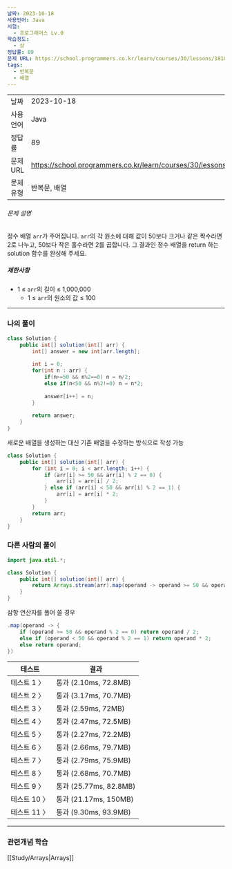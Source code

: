```yaml
---
날짜: 2023-10-18
사용언어: Java
시험:
  - 프로그래머스 Lv.0
학습정도:
  - 상
정답률: 89
문제 URL: https://school.programmers.co.kr/learn/courses/30/lessons/181882
tags:
  - 반복문
  - 배열
---
```

| | |
|---|---|
|날짜| 2023-10-18|
|사용언어| Java|
|정답률 |89|
|문제 URL| https://school.programmers.co.kr/learn/courses/30/lessons/181882|
|문제유형| 반복문, 배열|

###### 문제 설명

정수 배열 `arr`가 주어집니다. `arr`의 각 원소에 대해 값이 50보다 크거나 같은 짝수라면 2로 나누고, 50보다 작은 홀수라면 2를 곱합니다. 그 결과인 정수 배열을 return 하는 solution 함수를 완성해 주세요.

##### 제한사항

- 1 ≤ `arr`의 길이 ≤ 1,000,000
    - 1 ≤ `arr`의 원소의 값 ≤ 100

---

### 나의 풀이

```java
class Solution {
    public int[] solution(int[] arr) {
        int[] answer = new int[arr.length];
        
        int i = 0;
        for(int n : arr) {
            if(n>=50 && n%2==0) n = n/2;
            else if(n<50 && n%2!=0) n = n*2;
            
            answer[i++] = n;
        }
        
        return answer;
    }
}
```

새로운 배열을 생성하는 대신 기존 배열을 수정하는 방식으로 작성 가능
``` java
class Solution {
    public int[] solution(int[] arr) {
        for (int i = 0; i < arr.length; i++) {
            if (arr[i] >= 50 && arr[i] % 2 == 0) {
                arr[i] = arr[i] / 2;
            } else if (arr[i] < 50 && arr[i] % 2 == 1) {
                arr[i] = arr[i] * 2;
            }
        }
        return arr;
    }
}
```

### 다른 사람의 풀이

```java
import java.util.*;

class Solution {
    public int[] solution(int[] arr) {
        return Arrays.stream(arr).map(operand -> operand >= 50 && operand % 2 == 0 ? operand / 2 : operand < 50 && operand % 2 == 1 ? operand * 2 : operand).toArray();
    }
}
```

삼항 연산자를 풀어 쓸 경우
``` java
.map(operand -> {
	if (operand >= 50 && operand % 2 == 0) return operand / 2;
	else if (operand < 50 && operand % 2 == 1) return operand * 2;
	else return operand;
})
```

| 테스트       | 결과                       |
| ------------ | ---------------------- |
| 테스트 1 〉  | 통과 (2.10ms, 72.8MB)  |
| 테스트 2 〉  | 통과 (3.17ms, 70.7MB)  |
| 테스트 3 〉  | 통과 (2.59ms, 72MB)    |
| 테스트 4 〉  | 통과 (2.47ms, 72.5MB)  |
| 테스트 5 〉  | 통과 (2.27ms, 72.2MB)  |
| 테스트 6 〉  | 통과 (2.66ms, 79.7MB)  |
| 테스트 7 〉  | 통과 (2.79ms, 75.9MB)  |
| 테스트 8 〉  | 통과 (2.68ms, 70.7MB)  |
| 테스트 9 〉  | 통과 (25.77ms, 82.8MB) |
| 테스트 10 〉 | 통과 (21.17ms, 150MB)  |
| 테스트 11 〉 | 통과 (9.30ms, 93.9MB)  |

---
### 관련개념 학습
[[Study/Arrays|Arrays]]
